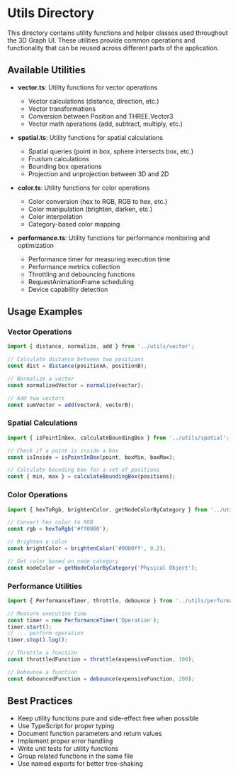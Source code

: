 # Utils Directory

This directory contains utility functions and helper classes used throughout the 3D Graph UI. These utilities provide common operations and functionality that can be reused across different parts of the application.

## Available Utilities

- **vector.ts**: Utility functions for vector operations
  - Vector calculations (distance, direction, etc.)
  - Vector transformations
  - Conversion between Position and THREE.Vector3
  - Vector math operations (add, subtract, multiply, etc.)

- **spatial.ts**: Utility functions for spatial calculations
  - Spatial queries (point in box, sphere intersects box, etc.)
  - Frustum calculations
  - Bounding box operations
  - Projection and unprojection between 3D and 2D

- **color.ts**: Utility functions for color operations
  - Color conversion (hex to RGB, RGB to hex, etc.)
  - Color manipulation (brighten, darken, etc.)
  - Color interpolation
  - Category-based color mapping

- **performance.ts**: Utility functions for performance monitoring and optimization
  - Performance timer for measuring execution time
  - Performance metrics collection
  - Throttling and debouncing functions
  - RequestAnimationFrame scheduling
  - Device capability detection

## Usage Examples

### Vector Operations

```typescript
import { distance, normalize, add } from '../utils/vector';

// Calculate distance between two positions
const dist = distance(positionA, positionB);

// Normalize a vector
const normalizedVector = normalize(vector);

// Add two vectors
const sumVector = add(vectorA, vectorB);
```

### Spatial Calculations

```typescript
import { isPointInBox, calculateBoundingBox } from '../utils/spatial';

// Check if a point is inside a box
const isInside = isPointInBox(point, boxMin, boxMax);

// Calculate bounding box for a set of positions
const { min, max } = calculateBoundingBox(positions);
```

### Color Operations

```typescript
import { hexToRgb, brightenColor, getNodeColorByCategory } from '../utils/color';

// Convert hex color to RGB
const rgb = hexToRgb('#ff0000');

// Brighten a color
const brightColor = brightenColor('#0000ff', 0.2);

// Get color based on node category
const nodeColor = getNodeColorByCategory('Physical Object');
```

### Performance Utilities

```typescript
import { PerformanceTimer, throttle, debounce } from '../utils/performance';

// Measure execution time
const timer = new PerformanceTimer('Operation');
timer.start();
// ... perform operation
timer.stop().log();

// Throttle a function
const throttledFunction = throttle(expensiveFunction, 100);

// Debounce a function
const debouncedFunction = debounce(expensiveFunction, 200);
```

## Best Practices

- Keep utility functions pure and side-effect free when possible
- Use TypeScript for proper typing
- Document function parameters and return values
- Implement proper error handling
- Write unit tests for utility functions
- Group related functions in the same file
- Use named exports for better tree-shaking